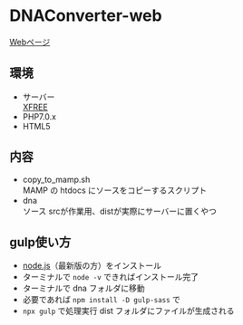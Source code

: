 # DNAConverter-web
[Webページ](http://adventam10.php.xdomain.jp/dna/index.php)

## 環境
* サーバー  
[XFREE](https://www.xfree.ne.jp/)
*  PHP7.0.x
*  HTML5

## 内容
* copy_to_mamp.sh  
MAMP の htdocs にソースをコピーするスクリプト
* dna  
ソース
srcが作業用、distが実際にサーバーに置くやつ

## gulp使い方
* [node.js](https://nodejs.org/ja/)（最新版の方）をインストール
* ターミナルで `node -v` できればインストール完了
* ターミナルで dna フォルダに移動
* 必要であれば `npm install -D gulp-sass` で 
* `npx gulp` で処理実行 dist フォルダにファイルが生成される
